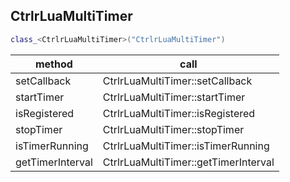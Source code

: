 

## CtrlrLuaMultiTimer

```cpp
class_<CtrlrLuaMultiTimer>("CtrlrLuaMultiTimer")
```

| method | call |
| - | - |
| setCallback | CtrlrLuaMultiTimer::setCallback |
| startTimer | CtrlrLuaMultiTimer::startTimer |
| isRegistered | CtrlrLuaMultiTimer::isRegistered |
| stopTimer | CtrlrLuaMultiTimer::stopTimer |
| isTimerRunning | CtrlrLuaMultiTimer::isTimerRunning |
| getTimerInterval | CtrlrLuaMultiTimer::getTimerInterval |